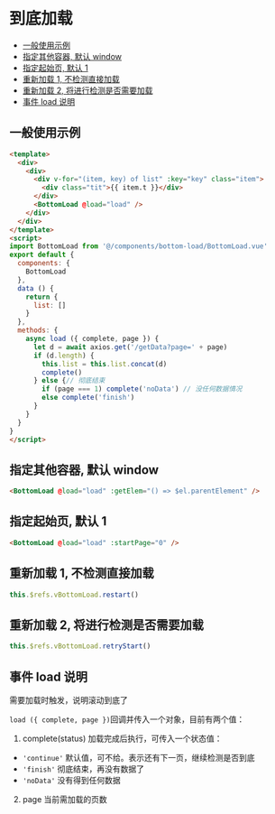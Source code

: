 # 到底加载<!-- omit in toc -->
- [一般使用示例](#%E4%B8%80%E8%88%AC%E4%BD%BF%E7%94%A8%E7%A4%BA%E4%BE%8B)
- [指定其他容器, 默认 window](#%E6%8C%87%E5%AE%9A%E5%85%B6%E4%BB%96%E5%AE%B9%E5%99%A8-%E9%BB%98%E8%AE%A4-window)
- [指定起始页, 默认 1](#%E6%8C%87%E5%AE%9A%E8%B5%B7%E5%A7%8B%E9%A1%B5-%E9%BB%98%E8%AE%A4-1)
- [重新加载 1, 不检测直接加载](#%E9%87%8D%E6%96%B0%E5%8A%A0%E8%BD%BD-1-%E4%B8%8D%E6%A3%80%E6%B5%8B%E7%9B%B4%E6%8E%A5%E5%8A%A0%E8%BD%BD)
- [重新加载 2, 将进行检测是否需要加载](#%E9%87%8D%E6%96%B0%E5%8A%A0%E8%BD%BD-2-%E5%B0%86%E8%BF%9B%E8%A1%8C%E6%A3%80%E6%B5%8B%E6%98%AF%E5%90%A6%E9%9C%80%E8%A6%81%E5%8A%A0%E8%BD%BD)
- [事件 load 说明](#%E4%BA%8B%E4%BB%B6-load-%E8%AF%B4%E6%98%8E)

## 一般使用示例

```html
<template>
  <div>
    <div>
      <div v-for="(item, key) of list" :key="key" class="item">
        <div class="tit">{{ item.t }}</div>
      </div>
      <BottomLoad @load="load" />
    </div>
  </div>
</template>
<script>
import BottomLoad from '@/components/bottom-load/BottomLoad.vue'
export default {
  components: {
    BottomLoad
  },
  data () {
    return {
      list: []
    }
  },
  methods: {
    async load ({ complete, page }) {
      let d = await axios.get('/getData?page=' + page)
      if (d.length) {
        this.list = this.list.concat(d)
        complete()
      } else {// 彻底结束
        if (page === 1) complete('noData') // 没任何数据情况
        else complete('finish')
      }
    }
  }
}
</script>

```

## 指定其他容器, 默认 window

```html
<BottomLoad @load="load" :getElem="() => $el.parentElement" />
```

## 指定起始页, 默认 1

```html
<BottomLoad @load="load" :startPage="0" />
```

## 重新加载 1, 不检测直接加载

```js
this.$refs.vBottomLoad.restart()
```

## 重新加载 2, 将进行检测是否需要加载

```js
this.$refs.vBottomLoad.retryStart()
```

## 事件 load 说明

需要加载时触发，说明滚动到底了

`load ({ complete, page })`回调并传入一个对象，目前有两个值：

1. complete(status) 加载完成后执行，可传入一个状态值：
  - `'continue'` 默认值，可不给。表示还有下一页，继续检测是否到底
  - `'finish'` 彻底结束，再没有数据了
  - `'noData'` 没有得到任何数据
2. page 当前需加载的页数

